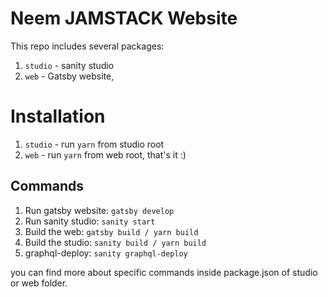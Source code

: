 # Neem JAMSTACK Website

This repo includes several packages:
1. `studio` - sanity studio
2. `web` - Gatsby website,

# Installation

1. `studio` - run `yarn` from studio root 
2. `web` - run `yarn` from web root, that's it :)

## Commands

1. Run gatsby website: `gatsby develop`
2. Run sanity studio: `sanity start`
3. Build the web: `gatsby build / yarn build`
4. Build the studio: `sanity build / yarn build`
5. graphql-deploy: `sanity graphql-deploy`

you can find more about specific commands inside package.json of studio or web folder.

